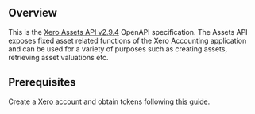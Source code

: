## Overview

This is the [Xero Assets API v2.9.4](https://developer.xero.com/documentation/api/assets/overview/) OpenAPI specification. The Assets API exposes fixed asset related functions of the Xero Accounting application and can be used for a variety of purposes such as creating assets, retrieving asset valuations etc.
## Prerequisites

 Create a [Xero account](https://www.xero.com/signup/api/) and obtain tokens following [this guide](https://developer.xero.com/documentation/getting-started-guide/).
